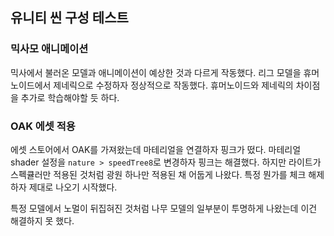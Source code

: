 ## 유니티 씬 구성 테스트

### 믹사모 애니메이션
믹사에서 불러온 모델과 애니메이션이 예상한 것과 다르게 작동했다. 리그 모델을 휴머노이드에서 제네릭으로 수정하자 정상적으로 작동했다. 휴머노이드와 제네릭의 차이점을 추가로 학습해야할 듯 하다.

### OAK 에셋 적용
에셋 스토어에서 OAK를 가져왔는데 마테리얼을 연결하자 핑크가 떴다. 마테리얼 shader 설정을 <code>nature > speedTree8</code>로 변경하자 핑크는 해결했다. 하지만 라이트가 스펙큘러만 적용된 것처럼 광원 하나만 적용된 채 어둡게 나왔다. 특정 뭔가를 체크 해제하자 제대로 나오기 시작했다.

특정 모델에서 노멀이 뒤집혀진 것처럼 나무 모델의 일부분이 투명하게 나왔는데 이건 해결하지 못 했다.
